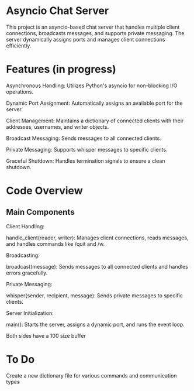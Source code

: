 # Asyncio Chat Server
This project is an asyncio-based chat server that handles multiple client connections, broadcasts messages, and supports private messaging. The server dynamically assigns ports and manages client connections efficiently.

# Features (in progress)
Asynchronous Handling: Utilizes Python's asyncio for non-blocking I/O operations.

Dynamic Port Assignment: Automatically assigns an available port for the server.

Client Management: Maintains a dictionary of connected clients with their addresses, usernames, and writer objects.

Broadcast Messaging: Sends messages to all connected clients.

Private Messaging: Supports whisper messages to specific clients.

Graceful Shutdown: Handles termination signals to ensure a clean shutdown.

# Code Overview
## Main Components
Client Handling:

handle_client(reader, writer): Manages client connections, reads messages, and handles commands like /quit and /w.

Broadcasting:

broadcast(message): Sends messages to all connected clients and handles errors gracefully.

Private Messaging:

whisper(sender, recipient, message): Sends private messages to specific clients.

Server Initialization:

main(): Starts the server, assigns a dynamic port, and runs the event loop.

Both sides have a 100 size buffer
# To Do
Create a new dictionary file for various commands and communication types